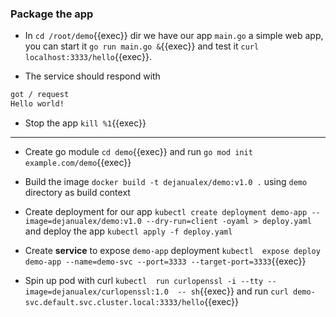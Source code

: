 
### Package the app

* In `cd /root/demo`{{exec}}  dir we have our app `main.go` a simple web app, you can start it `go run main.go &`{{exec}} and test it
`curl localhost:3333/hello`{{exec}}.

* The service should respond with
```bash
got / request
Hello world!
```
* Stop the app `kill %1`{{exec}}

<hr>

* Create go module `cd demo`{{exec}} and run `go mod init example.com/demo`{{exec}} 

* Build the image `docker build -t dejanualex/demo:v1.0 .` using `demo` directory as build context

* Create deployment for our app `kubectl create deployment demo-app --image=dejanualex/demo:v1.0 --dry-run=client -oyaml > deploy.yaml` and deploy the app `kubectl apply -f deploy.yaml`

* Create **service** to expose `demo-app` deployment `kubectl  expose deploy demo-app --name=demo-svc --port=3333 --target-port=3333`{{exec}}

* Spin up pod with curl `kubectl  run curlopenssl -i --tty --image=dejanualex/curlopenssl:1.0  -- sh`{{exec}} and run `curl demo-svc.default.svc.cluster.local:3333/hello`{{exec}}